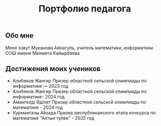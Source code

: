 
<html>
 <style>
{
    background-color: #ADD8E6; /* Голубой фон */
    font-size: 20px; /* Размер основного текста */
    color: black; /* Цвет основного текста */
    font-family: "Times New Roman", serif;
}

h1, h2, h3, h4, h5, h6 {
    font-weight: bold; /* Полужирное начертание */
    color: blue; /* Синий цвет заголовков */
    text-align: center; /* Выравнивание заголовков по центру */
}
</style>
<body>
 <header>
    <h1>Портфолио педагога</h1>
  </header>

  <main>
    <section>
      <h2>Обо мне</h2>
      <p>Меня зовут Муканова Айнагуль, учитель математики, информатики СОШ имени Махмета Кайырбаева</p>
    </section>
   <section>
        <h2>Достижения моих учеников</h2>
      <ul>
        <li>Алибеков Жангир Призер областной сельской олимпиады по информатике — 2023 год </li>
        <li>Алибеков Жангир Призер областной сельской олимпиады по информатике- 2024 год </li>
        <li>Амангелді Әділет Призер областной сельской олимпиады по математике - 2024 год </li>
         <li> Курмангазы Айзада Призер республиканского этапа конкурса по математике "Алтын тулек" - 2025 год </li>
      </ul>
   </section>
  </main>

</body>
</html>
